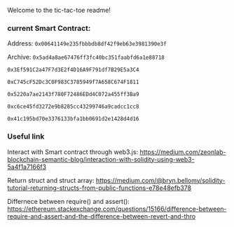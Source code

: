Welcome to the tic-tac-toe readme!

### current Smart Contract:

Address:
`0x00641149e235fbbbdb8df42f9eb63e3981390e3f`



Archive:
`0x5ad4a8ae67476ff3fc40bc351faabfd6a1e88718`

`0x3Ef591C2a47F7d3E2f4D16A9F791df7B29E5a3C4`

`0xC745cF52Dc3C0F983C3785949f7A658C674F1811`

`0x5220a7ae2143f780F72486EDd4C072a455ff3Ba9`

`0xc6ce45fd3272e9b8285cc43299746a9cadcc1cc8`

`0x41c195bd70e3376133bfa1bb0691d2e1428d4d16`


### Useful link
Interact with Smart contract through web3.js: https://medium.com/zeonlab-blockchain-semantic-blog/interaction-with-solidity-using-web3-5a4f1a7166f3

Return struct and struct array: https://medium.com/@bryn.bellomy/solidity-tutorial-returning-structs-from-public-functions-e78e48efb378

Differnece between require() and assert(): https://ethereum.stackexchange.com/questions/15166/difference-between-require-and-assert-and-the-difference-between-revert-and-thro
